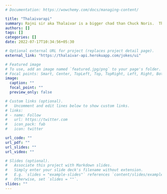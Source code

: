```yaml
---
# Documentation: https://wowchemy.com/docs/managing-content/

title: "Thalaivarapi"
summary: Rajni sir aka Thalaivar is a bigger chad than Chuck Noris.  This API randomly selects a joke and uses google search APIs to fetch and display an image that suits the joke. It is funny.
authors: []
tags: []
categories: []
date: 2022-07-17T10:34:56+05:30

# Optional external URL for project (replaces project detail page).
external_link: "https://thalaivar-api.herokuapp.com/jokes/ui"

# Featured image
# To use, add an image named `featured.jpg/png` to your page's folder.
# Focal points: Smart, Center, TopLeft, Top, TopRight, Left, Right, BottomLeft, Bottom, BottomRight.
image:
  caption: ""
  focal_point: ""
  preview_only: false

# Custom links (optional).
#   Uncomment and edit lines below to show custom links.
# links:
# - name: Follow
#   url: https://twitter.com
#   icon_pack: fab
#   icon: twitter

url_code: ""
url_pdf: ""
url_slides: ""
url_video: ""

# Slides (optional).
#   Associate this project with Markdown slides.
#   Simply enter your slide deck's filename without extension.
#   E.g. `slides = "example-slides"` references `content/slides/example-slides.md`.
#   Otherwise, set `slides = ""`.
slides: ""
---
```

